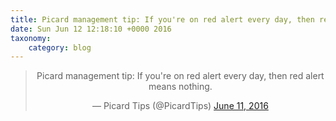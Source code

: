```yaml
---
title: Picard management tip: If you're on red alert every day, then red alert means nothing.
date: Sun Jun 12 12:18:10 +0000 2016
taxonomy:
    category: blog
---
```

<blockquote class="twitter-tweet" align="center"><p lang="en" dir="ltr">Picard management tip: If you&#39;re on red alert every day, then red alert means nothing.</p>&mdash; Picard Tips (@PicardTips) <a href="https://twitter.com/PicardTips/status/741666166435774464">June 11, 2016</a></blockquote>
